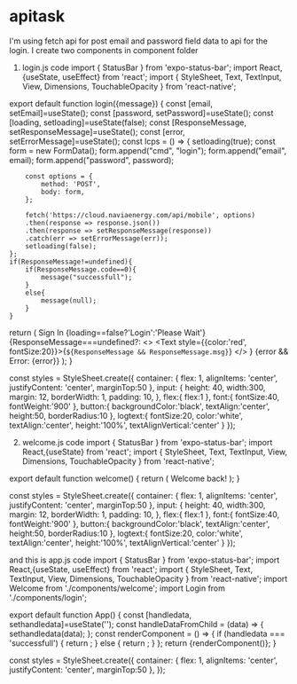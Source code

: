 # apitask
I'm using fetch api for post email and password field data to api for the login.
I create two components in component folder
1. login.js code
import { StatusBar } from 'expo-status-bar';
import React,{useState, useEffect} from 'react';
import { StyleSheet, Text, TextInput, View, Dimensions, TouchableOpacity } from 'react-native';

export default function login({message}) {
      const [email, setEmail]=useState();
      const [password, setPassword]=useState();
      const [loading, setloading]=useState(false);
      const [ResponseMessage, setResponseMessage]=useState();
      const [error, setErrorMessage]=useState();
      const lcps = () => {
        setloading(true);
        const form = new FormData();
        form.append("cmd", "login");
        form.append("email", email);
        form.append("password", password);
        
        const options = {
            method: 'POST',
            body: form,
        };
        
        fetch('https://cloud.naviaenergy.com/api/mobile', options)
        .then(response => response.json())
        .then(response => setResponseMessage(response))
        .catch(err => setErrorMessage(err));
        setloading(false);
    };
    if(ResponseMessage!=undefined){
        if(ResponseMessage.code==0){
            message("successfull");
        }
        else{
            message(null);
        }
    }
      
      
  return (
    <View style={styles.container}>
      <StatusBar style="auto" />
      <Text style={styles.font}>Sign In</Text>
      <View style={styles.flex}>
        <TextInput value={email} onChangeText={setEmail} placeholder='Enter Email' style={styles.input}></TextInput>
        <TextInput value={password} onChangeText={setPassword} placeholder='Enter Password' style={styles.input}></TextInput>
        <TouchableOpacity onPress={lcps} style={styles.button}>
          <Text style={styles.logtext}>{loading==false?'Login':'Please Wait'}</Text>
        </TouchableOpacity>
      </View>
      {ResponseMessage===undefined?<Text></Text>: 
      <>
        <Text style={{color:'red', fontSize:20}}>{`${ResponseMessage && ResponseMessage.msg}`}</Text>
      </>
      }
      {error && <Text>Error: {error}</Text>}
    </View>
  );
}

const styles = StyleSheet.create({
  container: {
    flex: 1,
    alignItems: 'center',
    justifyContent: 'center',
    marginTop:50
  },
  input: {
    height: 40,
    width:300,
    margin: 12,
    borderWidth: 1,
    padding: 10,
  },
  flex:{
    flex:1
  },
  font:{
    fontSize:40,
    fontWeight:'900'
  },
  button:{
    backgroundColor:'black',
    textAlign:'center',
    height:50,
    borderRadius:10
  },
  logtext:{
    fontSize:20, 
    color:'white', 
    textAlign:'center', 
    height:'100%', 
    textAlignVertical:'center'
  }
});


2. welcome.js code
import { StatusBar } from 'expo-status-bar';
import React,{useState} from 'react';
import { StyleSheet, Text, TextInput, View, Dimensions, TouchableOpacity } from 'react-native';

export default function welcome() {
  return (
    <View style={styles.container}>
      <StatusBar style="auto" />
      <Text style={styles.font}>Welcome back!</Text>
    </View>
  );
}

const styles = StyleSheet.create({
  container: {
    flex: 1,
    alignItems: 'center',
    justifyContent: 'center',
    marginTop:50
  },
  input: {
    height: 40,
    width:300,
    margin: 12,
    borderWidth: 1,
    padding: 10,
  },
  flex:{
    flex:1
  },
  font:{
    fontSize:40,
    fontWeight:'900'
  },
  button:{
    backgroundColor:'black',
    textAlign:'center',
    height:50,
    borderRadius:10
  },
  logtext:{
    fontSize:20, 
    color:'white', 
    textAlign:'center', 
    height:'100%', 
    textAlignVertical:'center'
  }
});

and this is app.js code
import { StatusBar } from 'expo-status-bar';
import React,{useState, useEffect} from 'react';
import { StyleSheet, Text, TextInput, View, Dimensions, TouchableOpacity } from 'react-native';
import Welcome from './components/welcome';
import Login from './components/login';

export default function App() {
  const [handledata, sethandledata]=useState('');
  const handleDataFromChild = (data) => {
    sethandledata(data);
  };
  const renderComponent = () => {
      if (handledata === 'successfull') {
        return <Welcome />;
      } else {
        return <Login message={handleDataFromChild} />;
      }
    };
    return <View style={styles.container}>{renderComponent()}</View>;
}

const styles = StyleSheet.create({
  container: {
    flex: 1,
    alignItems: 'center',
    justifyContent: 'center',
    marginTop:50
  },
});

